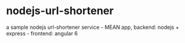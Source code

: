 # nodejs-url-shortener
a sample nodejs url-shortener service - MEAN app, backend: nodejs + express - frontend: angular 6
